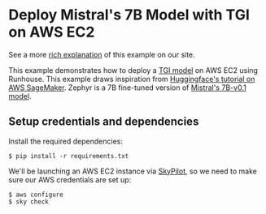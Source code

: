 # Deploy Mistral's 7B Model with TGI on AWS EC2

See a more [rich explanation](https://www.run.house/examples/mistral-tgi-inference-on-aws-ec2)
of this example on our site.

This example demonstrates how to deploy a
[TGI model](https://huggingface.co/docs/text-generation-inference/messages_api) on AWS EC2 using Runhouse.
This example draws inspiration from
[Huggingface's tutorial on AWS SageMaker](https://huggingface.co/blog/text-generation-inference-on-inferentia2).
Zephyr is a 7B fine-tuned version of [Mistral's 7B-v0.1 model](https://huggingface.co/mistralai/Mistral-7B-v0.1).

## Setup credentials and dependencies
Install the required dependencies:
```shell
$ pip install -r requirements.txt
```

We'll be launching an AWS EC2 instance via [SkyPilot](https://github.com/skypilot-org/skypilot), so we need to make
sure our AWS credentials are set up:
```shell
$ aws configure
$ sky check
```
